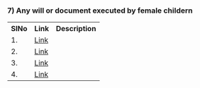 


### 7) 	Any will or document executed by female childern

<table>
<tr><th>SlNo</th><th>Link</th><th>Description</th></tr>
  <tr><td>1.</td><td><a href="">Link</a></td><td></td></tr>
  <tr><td>2.</td><td><a href="">Link</a></td><td></td></tr> 
  <tr><td>3.</td><td><a href="">Link</a></td><td></td></tr>
  <tr><td>4.</td><td><a href="">Link</a></td><td></td></tr>
</table>
